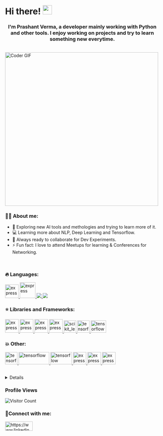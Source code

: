 <!--
**prashver/prashver** is a ✨ _special_ ✨ repository because its `README.md` (this file) appears on your GitHub profile.

Here are some ideas to get you started:

- 🔭 I’m currently working on ...
- 🌱 I’m currently learning ...
- 👯 I’m looking to collaborate on ...
- 🤔 I’m looking for help with ...
- 💬 Ask me about ...
- 📫 How to reach me: ...
- 😄 Pronouns: ...
- ⚡ Fun fact: ...
-->


<h1>Hi there! <img src="https://user-images.githubusercontent.com/42378118/110234147-e3259600-7f4e-11eb-95be-0c4047144dea.gif" width="30"></h1>
<h3><div align="center">I'm Prashant Verma, a developer mainly working with Python and other tools. I enjoy working on projects and try to learn something new everytime.</div></h3><br>

<img src="https://cdn.dribbble.com/users/1292677/screenshots/6139167/media/fcf7fd0c619bb87706533079240915f3.gif" alt="Coder GIF" width="500" >

###  👨‍🎓 About me:
- 🔭 Exploring new AI tools and methologies and trying to learn more of it.
- 💻 Learning more about NLP, Deep Learning and Tensorflow.
- 🚀 Always ready to collaborate for Dev Experiments.
- ⚡ Fun fact: I love to attend Meetups for learning & Conferences for Networking.<br>
</br>

### 🔥 Languages:
<p align="left"> 
    <a href="https://www.cprogramming.com/" target="_blank"> <img src="https://img.icons8.com/color/452/c-programming.png" alt="express" width="44" height="44"/> </a>
    <a href="https://isocpp.org/" target="_blank"> <img src="https://encrypted-tbn0.gstatic.com/images?q=tbn:ANd9GcT2KysS-Fj-RgPNEg0XK_6GJINJS-mf8f6zSxcZID9U7xsVTZPkPVtAqfY5E3kd0nTJnb0&usqp=CAU" alt="express" width="51" height="51" /> </a>  
    <a href="https://www.python.org" target="_blank"> <img src="https://img.icons8.com/color/48/000000/python.png"/> </a>  
    <a style="padding-right:8px;" href="https://www.mysql.com/" target="_blank"> <img src="https://img.icons8.com/fluent/50/000000/mysql-logo.png"/> </a> 
</p>
   
 ### ⭐️ Libraries and Frameworks:
<p align="left"> 
    <a href="https://numpy.org/" target="_blank"> <img src="https://encrypted-tbn0.gstatic.com/images?q=tbn:ANd9GcS2JRr92k_oDy42tMe3RPwfU0r_5Rk_S2jwlU2WphT94jFMCRCbjASEZ7j1wbD2CPOzx6w&usqp=CAU" alt="express" width="44" height="44" / > </a>
    <a href="https://pandas.pydata.org/" target="_blank"> <img src="https://pandas.pydata.org/static/img/pandas_mark.svg" alt="express" width="44" height="44"/> </a>
    <a href="https://matplotlib.org/" target="_blank"> <img src="https://static.javatpoint.com/tutorial/matplotlib/images/matplotlib-tutorial.png" alt="express" width="44" height="44"/> </a>
    <a href="https://seaborn.pydata.org/" target="_blank"> <img src="https://pbs.twimg.com/media/EhGuwXWXgAEERcn.png" alt="express" width="44" height="44"/> </a> 
    <a href="https://scikit-learn.org/" target="_blank"> <img src="https://upload.wikimedia.org/wikipedia/commons/0/05/Scikit_learn_logo_small.svg" alt="scikit_learn" width="40" height="40"/> </a>  
    <a href="https://www.tensorflow.org" target="_blank"> <img src="https://www.vectorlogo.zone/logos/tensorflow/tensorflow-icon.svg" alt="tensorflow" width="40" height="40"/> </a> 
    <a href="https://docs.djangoproject.com/en/4.0/" target="_blank"> <img src="https://static.djangoproject.com/img/logos/django-logo-negative.png" alt="tensorflow" width="50" height="40"/> </a>
</p>

  
  ###  💥  Other:
<p align="left"> 
    <a href="https://support.microsoft.com/en-us/excel" target="_blank"> <img src="https://img-prod-cms-rt-microsoft-com.akamaized.net/cms/api/am/imageFileData/RE4qv5D?ver=6b44&q=100&h=75&w=75&b=%23FFFFFFFF&aim=true" alt="tensorflow" width="40" height="40"/> </a>
    <a href="https://help.tableau.com/current/pro/desktop/en-us/gettingstarted_overview.htm" target="_blank"> <img src="https://help.tableau.com/current/pro/desktop/en-us/Resources/tableau-logo.png" alt="tensorflow" width="100" height="40"/> </a>
    <a href="https://git-scm.com/doc" target="_blank"> <img src="https://git-scm.com/images/logo@2x.png" alt="tensorflow" width="70" height="40"/> </a>
    <a href="https://www.spyder-ide.org/" target="_blank"> <img src="https://encrypted-tbn0.gstatic.com/images?q=tbn:ANd9GcRG4nmLnUDqDJMNYnvoIw2LrMP67vPbDNngRztSxwDftPQ7Hjk6gtHYIOwjQuCU0CILeT8&usqp=CAU" alt="express" width="43" height="40" /> </a>
    <a href="https://jupyter.org/" target="_blank"> <img src="https://encrypted-tbn0.gstatic.com/images?q=tbn:ANd9GcRTQfO8XdRaElU-oiMX4jJFWjNO56ihBj8vLWl-8tZR0xFr4LL4nfzfXWLVCFeOjsGAZF4&usqp=CAU" alt="express" width="44" height="40"/> </a> 
  <a href="https://colab.research.google.com/notebooks/intro.ipynb?utm_source=scs-index#recent=true" target="_blank"> <img src="https://miro.medium.com/max/1042/1*L2u_koKpa1lcjvB8DEDHsg.jpeg" alt="express" width="44" height="40"/> </a>
</p>
</br>

<details>
    <h3><summary> 📊 Github Stats</summary></h3>
  <p align="center"> <img src="https://github-readme-stats.vercel.app/api?username=prashver&show_icons=true&theme=gotham" alt="Joel's Stats" /> 
</details>

### Profile Views
  
![Visitor Count](https://profile-counter.glitch.me/{prashver}/count.svg) 

### 🤝Connect with me:
<a href="https://www.linkedin.com/in/prashant-verma-hbtu/" target="blank"><img align="center" src="https://upload.wikimedia.org/wikipedia/commons/0/01/LinkedIn_Logo.svg" alt="https://www.linkedin.com/in/prashant-verma-hbtu" height="30" width="90" /></a>

